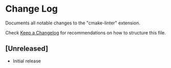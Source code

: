 # Change Log
Documents all notable changes to the "cmake-linter" extension.

Check [Keep a Changelog](http://keepachangelog.com/) for recommendations on how to structure this file.

## [Unreleased]
- Initial release
